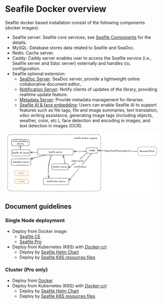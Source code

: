 # Seafile Docker overview

Seafile docker based installation consist of the following components (docker images):

- Seafile server: Seafile core services, see [Seafile Components](../introduction/components.md) for the details.
- MySQL: Database stores data related to Seafile and SeaDoc.
- Redis: Cache server.
- Caddy: Caddy server enables user to access the Seafile service (i.e., Seafile server and Sdoc server) externally and handles `SSL` configuration.
- Seafile optional extension:
    - [SeaDoc Server](../extension/setup_seadoc.md#architecture): SeaDoc server, provide a lightweight online collaborative document editor,.
    - [Notification Server](../extension/notification-server.md): Notify clients of updates of the library, providing realtime update feature.
    - [Metadata Server](../extension/metadata-server.md): Provide metadata management for libraries.
    - [Seafile AI & face embedding](../extension/seafile-ai.md): Users can enable Seafile AI to support features such as file tags, file and image summaries, text translation, sdoc writing assistance, generating image tags (including objects, weather, color, etc.), face detection and encoding in images, and text detection in images (OCR).


![Seafile Docker Structure](../images/docker-structure.png)

## Document guidelines

### Single Node deployment
- Deploy from Docker image:
    - [Seafile CE](./setup_ce_by_docker.md)
    - [Seafile Pro](./setup_pro_by_docker.md)
- Deploy from Kubernetes (K8S) with [*Docker-cri*](https://mirantis.github.io/cri-dockerd/usage/install/):
    - Deploy by [Seafile Helm Chart](./helm_chart_single_node.md)
    - Deploy by [Seafile K8S resources files](./k8s_single_node.md)

### Cluster (Pro only)
- Deploy from [Docker](./cluster_deploy_with_docker.md)
- Deploy from Kubernetes (K8S) with [*Docker-cri*](https://mirantis.github.io/cri-dockerd/usage/install/):
    - Deploy by [Seafile Helm Chart](./helm_chart_cluster.md)
    - Deploy by [Seafile K8S resources files](./cluster_deploy_with_k8s.md)
